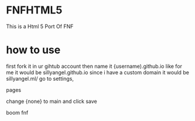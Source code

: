 # FNFHTML5
This is a Html 5 Port Of FNF

# how to use
first fork it in ur gihtub account then name it {username).github.io like for me it would be sillyangel.github.io since i have a custom domain it would be sillyangel.ml/
go to settings,

pages


change {none} to main and click save

boom fnf
